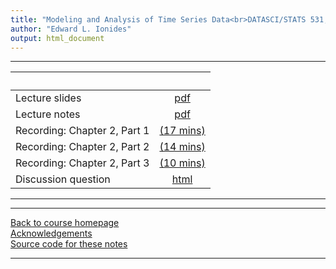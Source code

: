 ```yaml
---
title: "Modeling and Analysis of Time Series Data<br>DATASCI/STATS 531, Winter 2024<br>Chapter 2: Estimating trend and autocovariance"
author: "Edward L. Ionides"
output: html_document
---
```


----------------------

| &nbsp;          | &nbsp;                            |
|:------------|:-------------------------------------:|
| Lecture slides  | [pdf](slides.pdf)   |
| Lecture notes   | [pdf](notes.pdf) |
| Recording: Chapter 2, Part 1  | [(17 mins)](https://youtu.be/lKQHUlBJafo) |
| Recording: Chapter 2, Part 2  | [(14 mins)](https://youtu.be/RiBDMz17ldM) |
| Recording: Chapter 2, Part 3  | [(10 mins)](https://youtu.be/WX-nJEEyeNA) |
| Discussion question | [html](discussion.html) 
---------------------

----------------------

[Back to course homepage](../index.html)  
[Acknowledgements](../acknowledge.html)  
[Source code for these notes](http://github.com/ionides/531w24/tree/master/02/)


----------------------
